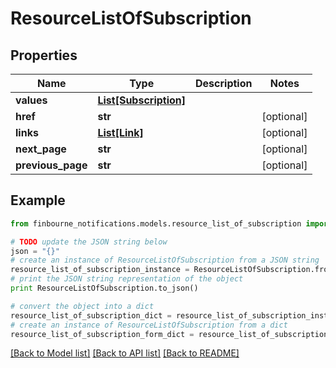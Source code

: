 # ResourceListOfSubscription


## Properties
Name | Type | Description | Notes
------------ | ------------- | ------------- | -------------
**values** | [**List[Subscription]**](Subscription.md) |  | 
**href** | **str** |  | [optional] 
**links** | [**List[Link]**](Link.md) |  | [optional] 
**next_page** | **str** |  | [optional] 
**previous_page** | **str** |  | [optional] 

## Example

```python
from finbourne_notifications.models.resource_list_of_subscription import ResourceListOfSubscription

# TODO update the JSON string below
json = "{}"
# create an instance of ResourceListOfSubscription from a JSON string
resource_list_of_subscription_instance = ResourceListOfSubscription.from_json(json)
# print the JSON string representation of the object
print ResourceListOfSubscription.to_json()

# convert the object into a dict
resource_list_of_subscription_dict = resource_list_of_subscription_instance.to_dict()
# create an instance of ResourceListOfSubscription from a dict
resource_list_of_subscription_form_dict = resource_list_of_subscription.from_dict(resource_list_of_subscription_dict)
```
[[Back to Model list]](../README.md#documentation-for-models) [[Back to API list]](../README.md#documentation-for-api-endpoints) [[Back to README]](../README.md)


